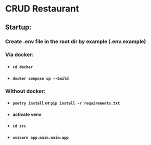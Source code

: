 **<h1> CRUD Restaurant </h1>**
**<h2> Startup: </h2>**
**<h3> Create .env file in the root dir by example (.env.example) </h3>**
**<h3> Via docker: </h3>**
- **<h4> ```cd docker``` </h4>**
- **<h4> ```docker compose up --build``` </h4>**

**<h3> Without docker: </h3>**
- **<h4> ```poetry install``` or ```pip install -r requirements.txt``` </h4>**
- **<h4> activate venv </h4>**
- **<h4> ```cd src``` </h4>**
- **<h4> ```uvicorn app.main.main:app``` </h4>**
